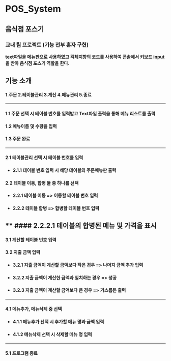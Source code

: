 # POS_System
## 음식점 포스기
### 교내 팀 프로젝트 (기능 전부 혼자 구현)
**text파일을 메뉴판으로 사용하였고 객체지향의 코드를 사용하여 콘솔에서 키보드 input을 받아 음식점 포스기 역할을 한다.**

## 기능 소개
#### 1.주문 2.테이블관리 3.계산 4.메뉴관리 5.종료 
--------------------------------------
#### 1.1 주문 선택 시 테이블 번호를 입력받고 Text파일 출력을 통해 메뉴 리스트를 출력
#### 1.2 메뉴이름 및 수량을 입력
#### 1.3 주문 완료
--------------------------------------
#### 2.1 테이블관리 선택 시 테이블 번호를 입력
* #### 2.1.1 테이블 번호 입력 시 해당 테이블의 주문메뉴판 출력
#### 2.2 테이블 이동, 합병 둘 중 하나를 선택
* #### 2.2.1 테이블 이동 => 이동할 테이블 번호 입력
* #### 2.2.2 테이블 합병 => 합병할 테이블 번호 입력
** #### 2.2.2.1 테이블의 합병된 메뉴 및 가격을 표시
--------------------------------------
#### 3.1 계산할 테이블 번호 입력
#### 3.2 지출 금액 입력
* #### 3.2.1 지출 금액이 계산할 금액보다 작은 경우 => 나머지 금액 추가 입력
* #### 3.2.2 지출 금액이 계산한 금액과 일치하는 경우 => 성공
* #### 3.2.3 지출 금액이 계산할 금액보다 큰 경우 => 거스름돈 출력
------------------------------------
#### 4.1 메뉴추가, 메뉴삭제 중 선택
* #### 4.1.1 메뉴추가 선택 시 추가할 메뉴 명과 금액 입력
* #### 4.1.2 메뉴삭제 선택 시 삭제할 메뉴 명 입력
-------------------------------------
#### 5.1 프로그램 종료
